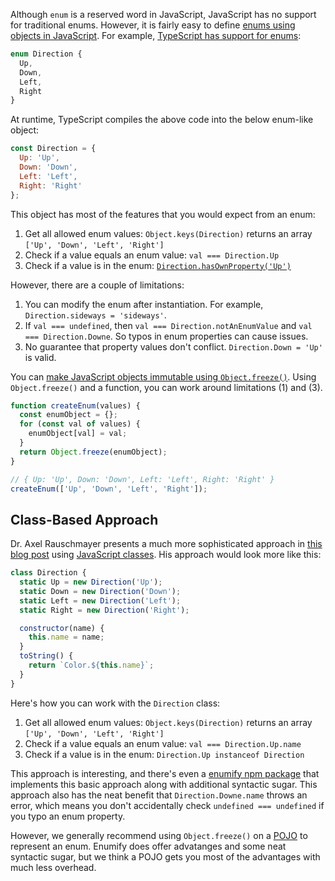 Although `enum` is a reserved word in JavaScript, JavaScript has no support for traditional enums. However, it is
fairly easy to define [enums using objects in JavaScript](https://www.sohamkamani.com/javascript/enums/). For example,
[TypeScript has support for enums](https://www.typescriptlang.org/docs/handbook/enums.html):

```typescript
enum Direction {
  Up,
  Down,
  Left,
  Right
}
```

At runtime, TypeScript compiles the above code into the below enum-like object:

```javascript
const Direction = {
  Up: 'Up',
  Down: 'Down',
  Left: 'Left',
  Right: 'Right'
};
```

This object has most of the features that you would expect from an enum:

1. Get all allowed enum values: `Object.keys(Direction)` returns an array `['Up', 'Down', 'Left', 'Right']`
2. Check if a value equals an enum value: `val === Direction.Up`
3. Check if a value is in the enum: [`Direction.hasOwnProperty('Up')`](/tutorials/fundamentals/hasownproperty)

However, there are a couple of limitations:

1. You can modify the enum after instantiation. For example, `Direction.sideways = 'sideways'`.
2. If `val === undefined`, then `val === Direction.notAnEnumValue` and `val === Direction.Downe`. So typos in enum properties can cause issues.
3. No guarantee that property values don't conflict. `Direction.Down = 'Up'` is valid.

You can [make JavaScript objects immutable using `Object.freeze()`](/tutorials/fundamentals/freeze). Using `Object.freeze()` and a function, you can work around limitations (1) and (3).

```javascript
function createEnum(values) {
  const enumObject = {};
  for (const val of values) {
    enumObject[val] = val;
  }
  return Object.freeze(enumObject);
}

// { Up: 'Up', Down: 'Down', Left: 'Left', Right: 'Right' }
createEnum(['Up', 'Down', 'Left', 'Right']);
```

Class-Based Approach
--------------------

Dr. Axel Rauschmayer presents a much more sophisticated approach in [this blog post](https://2ality.com/2020/01/enum-pattern.html) using [JavaScript classes](/tutorials/fundamentals/class). His approach would look more like this:

```javascript
class Direction {
  static Up = new Direction('Up');
  static Down = new Direction('Down');
  static Left = new Direction('Left');
  static Right = new Direction('Right');

  constructor(name) {
    this.name = name;
  }
  toString() {
    return `Color.${this.name}`;
  }
}
```

Here's how you can work with the `Direction` class:

1. Get all allowed enum values: `Object.keys(Direction)` returns an array `['Up', 'Down', 'Left', 'Right']`
2. Check if a value equals an enum value: `val === Direction.Up.name`
3. Check if a value is in the enum: `Direction.Up instanceof Direction`

This approach is interesting, and there's even a [enumify npm package](https://www.npmjs.com/package/enumify) that implements this basic approach along with additional syntactic sugar. This approach also has the neat benefit that `Direction.Downe.name` throws an error, which means you don't accidentally check `undefined === undefined` if you typo an enum property.

However, we generally recommend using `Object.freeze()` on a [POJO](/tutorials/fundamentals/pojo) to represent an enum. Enumify does offer advatanges and some neat syntactic sugar, but we think a POJO gets you most of the advantages with much less overhead.
